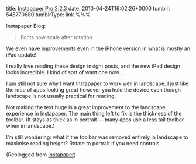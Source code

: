 title: [Instapaper Pro 2.2.3](http://blog.instapaper.com/post/545408126)
date: 2010-04-24T16:02:26+0000
tumblr: 545770680
tumblrType: link
%%%

Instapaper Blog:

> Fonts now scale after rotation

We even have improvements even in the iPhone version in what is mostly an iPad update!

I really love reading these design insight posts, and the new iPad design looks incredible. I kind of sort of want one now…

I am still not sure why I want Instapaper to work well in landscape. I just like the idea of apps looking great however you hold the device even though landscape is not usually practical for reading. 

Not making the text huge is a great improvement to the landscape experience in Instapaper. The main thing left to fix is the thickness of the toolbar. (It stays as thick as in portrait — many apps use a less tall toolbar when in landscape.)

I’m still wondering: what if the toolbar was removed entirely in landscape to maximise reading height? Rotate to portrait if you need controls. 

(Reblogged from [Instapaper](https://blog.instapaper.com/post/545408126))
